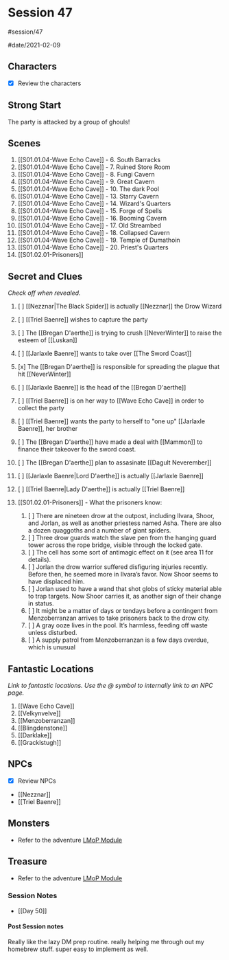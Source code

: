 # Session 47
#session/47

#date/2021-02-09
## Characters

- [x]  Review the characters

## Strong Start
The party is attacked by a group of ghouls!

## Scenes
1. [[S01.01.04-Wave Echo Cave]] - 6. South Barracks
1. [[S01.01.04-Wave Echo Cave]] - 7. Ruined Store Room
1. [[S01.01.04-Wave Echo Cave]] - 8. Fungi Cavern
1. [[S01.01.04-Wave Echo Cave]] - 9. Great Cavern
1. [[S01.01.04-Wave Echo Cave]] - 10. The dark Pool
1. [[S01.01.04-Wave Echo Cave]] - 13. Starry Cavern
1. [[S01.01.04-Wave Echo Cave]] - 14. Wizard's Quarters
1. [[S01.01.04-Wave Echo Cave]] - 15. Forge of Spells
1. [[S01.01.04-Wave Echo Cave]] - 16. Booming Cavern
1. [[S01.01.04-Wave Echo Cave]] - 17. Old Streambed
1. [[S01.01.04-Wave Echo Cave]] - 18. Collapsed Cavern
1. [[S01.01.04-Wave Echo Cave]] - 19. Temple of Dumathoin
1. [[S01.01.04-Wave Echo Cave]] - 20. Priest's Quarters
1. [[S01.02.01-Prisoners]]

## Secret and Clues

*Check off when revealed.*

1. [ ] [[Nezznar|The Black Spider]] is actually [[Nezznar]] the Drow Wizard
1. [ ] [[Triel Baenre]] wishes to capture the party
1. [ ] The [[Bregan D'aerthe]] is trying to crush [[NeverWinter]] to raise the esteem of [[Luskan]]
1. [ ] [[Jarlaxle Baenre]] wants to take over [[The Sword Coast]]
1. [x] The [[Bregan D'aerthe]] is responsible for spreading the plague that hit [[NeverWinter]]
1. [ ] [[Jarlaxle Baenre]] is the head of the [[Bregan D'aerthe]]
1. [ ] [[Triel Baenre]] is on her way to [[Wave Echo Cave]] in order to collect the party
1. [ ] [[Triel Baenre]] wants the party to herself to "one up" [[Jarlaxle Baenre]], her brother
1. [ ] The [[Bregan D'aerthe]] have made a deal with [[Mammon]] to finance their takeover fo the sword coast.
1. [ ] The [[Bregan D'aerthe]] plan to assasinate [[Dagult Neverember]]
1. [ ] [[Jarlaxle Baenre|Lord D'aerthe]] is actually [[Jarlaxle Baenre]]
1. [ ] [[Triel Baenre|Lady D'aerthe]] is actually [[Triel Baenre]]
1. [[S01.02.01-Prisoners]] - What the prisoners know:

    1. [ ] There are nineteen drow at the outpost, including Ilvara, Shoor, and Jorlan, as well as another priestess named Asha. There are also a dozen quaggoths and a number of giant spiders.
    1. [ ] Three drow guards watch the slave pen from the hanging guard tower across the rope bridge, visible through the locked gate.
    1. [ ] The cell has some sort of antimagic effect on it (see area 11 for details).
    1. [ ] Jorlan the drow warrior suffered disfiguring injuries recently. Before then, he seemed more in Ilvara’s favor. Now Shoor seems to have displaced him.
    1. [ ] Jorlan used to have a wand that shot globs of sticky material able to trap targets. Now Shoor carries it, as another sign of their change in status.
    1. [ ] It might be a matter of days or tendays before a contingent from Menzoberranzan arrives to take prisoners back to the drow city.
    1. [ ] A gray ooze lives in the pool. It’s harmless, feeding off waste unless disturbed.
    1. [ ] A supply patrol from Menzoberranzan is a few days overdue, which is unusual
## Fantastic Locations

*Link to fantastic locations. Use the @ symbol to internally link to an NPC page.*

1. [[Wave Echo Cave]]
1. [[Velkynvelve]]
1. [[Menzoberranzan]]
1. [[Blingdenstone]]
1. [[Darklake]]
1. [[Gracklstugh]]

## NPCs

- [x]  Review NPCs
- [[Nezznar]]
- [[Triel Baenre]]

## Monsters

- Refer to the adventure [LMoP Module](https://www.dndbeyond.com/sources/lmop)
## Treasure
- Refer to the adventure [LMoP Module](https://www.dndbeyond.com/sources/lmop)
### Session Notes
- [[Day 50]]
#### Post Session notes
Really like the lazy DM prep routine. really helping me through out my homebrew stuff. super easy to implement as well.
